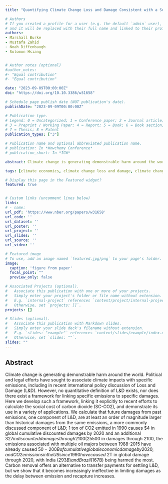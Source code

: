 ```yaml
---
title: "Quantifying Climate Change Loss and Damage Consistent with a Social Cost of Greenhouse Gases"

# Authors
# If you created a profile for a user (e.g. the default `admin` user), write the username (folder name) here 
# and it will be replaced with their full name and linked to their profile.
authors:
- Marshall Burke
- Mustafa Zahid
- Noah Diffenbaugh
- Solomon Hsiang


# Author notes (optional)
#author_notes:
#- "Equal contribution"
#- "Equal contribution"

date: "2023-09-09T00:00:00Z"
doi: "https://doi.org/10.10.3386/w31658"

# Schedule page publish date (NOT publication's date).
publishDate: "2023-09-09T00:00:00Z"

# Publication type.
# Legend: 0 = Uncategorized; 1 = Conference paper; 2 = Journal article;
# 3 = Preprint / Working Paper; 4 = Report; 5 = Book; 6 = Book section;
# 7 = Thesis; 8 = Patent
publication_types: ["3"]

# Publication name and optional abbreviated publication name.
# publication: In *Wowchemy Conference*
# publication_short: In *ICW*

abstract: Climate change is generating demonstrable harm around the world. Political and legal efforts have sought to associate climate impacts with specific emissions, including in recent international policy discussion of Loss and Damage (L&D). However, no quantitative definition of L&D exists, nor does there exist a framework for linking specific emissions to specific damages. Here we develop such a framework, linking it explicitly to recent efforts to calculate the social cost of carbon dioxide (SC-CO2), and demonstrate its use in a variety of applications. We calculate that future damages from past emissions, one component of L&D, are at least an order of magnitude larger than historical damages from the same emissions, a more commonly discussed component of L&D; 1 ton of CO2 emitted in 1990 causes $4 in global cumulative discounted damages by 2020 and an additional $327 in discounted damages through 2100 (2% discount rate). These estimates of past and future damages from marginal emissions can be used to calculate L&D for a range of specific emitting activities; for instance, an individual taking one long-haul flight every year for the past decade will generate ~$5500 in damages through 2100, the emissions associated with multiple oil majors between 1988-2015 have already caused $50-200B of cumulative global economic damage by 2020, and CO2 emissions in the US since 1990 have caused ~$2T in global damage through 2020, with India ($293B) and Brazil ($167B) being harmed the most. Carbon removal offers an alternative to transfer payments for settling L&D, but we show that it becomes increasingly ineffective in limiting damages as the delay between emission and recapture increases.

tags: [climate economics, climate change loss and damage, climate change]

# Display this page in the Featured widget?
featured: true


# Custom links (uncomment lines below)
links:
# - name: 
url_pdf: 'https://www.nber.org/papers/w31658'
url_code: ''
url_dataset: ''
url_poster: ''
url_project: ''
url_slides: ''
url_source: ''
url_video: ''

# Featured image
# To use, add an image named `featured.jpg/png` to your page's folder. 
image:
  caption: 'figure from paper'
  focal_point: ""
  preview_only: false

# Associated Projects (optional).
#   Associate this publication with one or more of your projects.
#   Simply enter your project's folder or file name without extension.
#   E.g. `internal-project` references `content/project/internal-project/index.md`.
#   Otherwise, set `projects: []`.
projects: []

# Slides (optional).
#   Associate this publication with Markdown slides.
#   Simply enter your slide deck's filename without extension.
#   E.g. `slides: "example"` references `content/slides/example/index.md`.
#   Otherwise, set `slides: ""`.
slides: ""
---
```

## Abstract <br>
Climate change is generating demonstrable harm around the world. Political and legal efforts have sought to associate climate impacts with specific emissions, including in recent international policy discussion of Loss and Damage (L&D). However, no quantitative definition of L&D exists, nor does there exist a framework for linking specific emissions to specific damages. Here we develop such a framework, linking it explicitly to recent efforts to calculate the social cost of carbon dioxide (SC-CO2), and demonstrate its use in a variety of applications. We calculate that future damages from past emissions, one component of L&D, are at least an order of magnitude larger than historical damages from the same emissions, a more commonly discussed component of L&D; 1 ton of CO2 emitted in 1990 causes $4 in global cumulative discounted damages by 2020 and an additional $327 in discounted damages through 2100 (2% discount rate). These estimates of past and future damages from marginal emissions can be used to calculate L&D for a range of specific emitting activities; for instance, an individual taking one long-haul flight every year for the past decade will generate ~$5500 in damages through 2100, the emissions associated with multiple oil majors between 1988-2015 have already caused $50-200B of cumulative global economic damage by 2020, and CO2 emissions in the US since 1990 have caused ~$2T in global damage through 2020, with India ($293B) and Brazil ($167B) being harmed the most. Carbon removal offers an alternative to transfer payments for settling L&D, but we show that it becomes increasingly ineffective in limiting damages as the delay between emission and recapture increases.